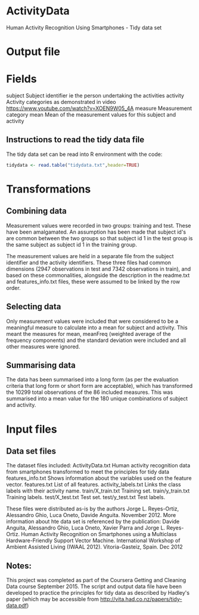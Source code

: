 # ActivityData
Human Activity Recognition Using Smartphones - Tidy data set


# Output file

# Fields
subject   Subject identifier ie the person undertaking the activities
activity  Activity categories as demonstrated in video https://www.youtube.com/watch?v=XOEN9W05_4A
measure   Measurement category
mean      Mean of the measurement values for this subject and activity

## Instructions to read the tidy data file
The tidy data set can be read into R environment with the code:
```r
tidydata <- read.table("tidydata.txt",header=TRUE)
```

# Transformations

## Combining data
Measurement values were recorded in two groups: training and test. These have been amalgamated. An assumption has been made that subject id's are common between the two groups so that subject id 1 in the test group is the same subject as subject id 1 in the training group.

The measurement values are held in a separate file from the subject identifier and the activity identifiers. These three files had common dimensions (2947 observations in test and 7342 observations in train), and based on these commonalities, alongside the description in the readme.txt and features_info.txt files, these were assumed to be linked by the row order.

## Selecting data
Only measurement values were included that were considered to be a meaningful measure to calculate into a mean for subject and activity. This meant the measures for mean, meanFreq (weighted average of the frequency components) and the standard deviation were included and all other measures were ignored.

## Summarising data
The data has been summarised into a long form (as per the evaluation criteria that long form or short form are acceptable), which has transformed the 10299 total observations of the 86 included measures. This was summarised into a mean value for the 180 unique combinations of subject and activity.

# Input files

## Data set files 

The dataset files included:
ActivityData.txt  Human activity recognition data from smartphones transformed to meet the principles for tidy data
features_info.txt   Shows information about the variables used on the feature vector.
features.txt        List of all features.
activity_labels.txt Links the class labels with their activity name.
train/X_train.txt   Training set.
train/y_train.txt   Training labels.
test/X_test.txt     Test set.
test/y_test.txt     Test labels.


These files were distributed as-is by the authors Jorge L. Reyes-Ortiz, Alessandro Ghio, Luca Oneto, Davide Anguita. November 2012. More information about hte data set is referenced by the publication:
Davide Anguita, Alessandro Ghio, Luca Oneto, Xavier Parra and Jorge L. Reyes-Ortiz. Human Activity Recognition on Smartphones using a Multiclass Hardware-Friendly Support Vector Machine. International Workshop of Ambient Assisted Living (IWAAL 2012). Vitoria-Gasteiz, Spain. Dec 2012

## Notes:
This project was completed as part of the Coursera Getting and Cleaning Data course September 2015. The script and output data file have been developed to practice the principles for tidy data as described by Hadley's paper (which may be accessible from http://vita.had.co.nz/papers/tidy-data.pdf)
